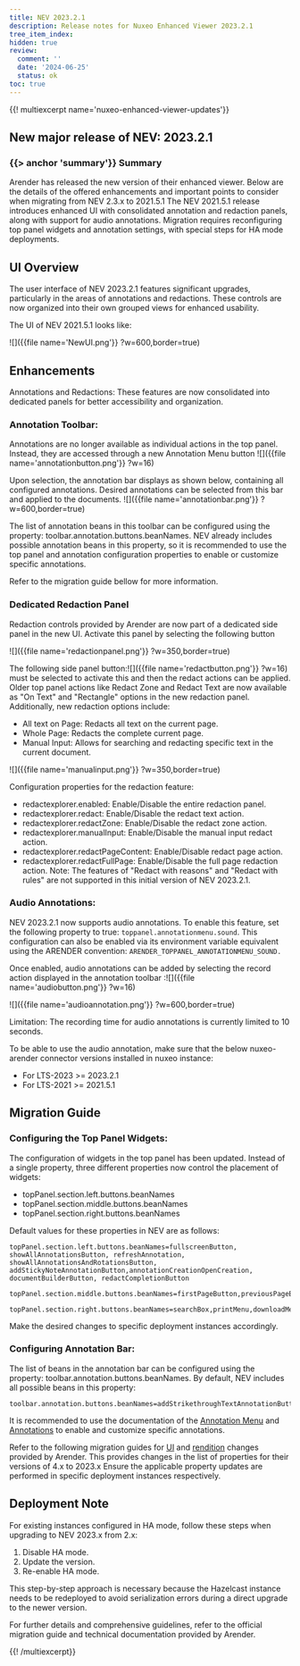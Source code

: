 ```yaml
---
title: NEV 2023.2.1
description: Release notes for Nuxeo Enhanced Viewer 2023.2.1
tree_item_index:
hidden: true
review:
  comment: ''
  date: '2024-06-25'
  status: ok
toc: true
---
```


{{! multiexcerpt name='nuxeo-enhanced-viewer-updates'}}
## New major release of NEV: 2023.2.1

### {{> anchor 'summary'}} Summary

Arender has released the new version of their enhanced viewer.
Below are the details of the offered enhancements and important points to consider when migrating from NEV 2.3.x to 2021.5.1
The NEV 2021.5.1 release introduces enhanced UI with consolidated annotation and redaction panels, along with support for audio annotations.
Migration requires reconfiguring top panel widgets and annotation settings, with special steps for HA mode deployments.

## UI Overview

The user interface of NEV 2023.2.1 features significant upgrades, particularly in the areas of annotations and redactions.
These controls are now organized into their own grouped views for enhanced usability.

The UI of NEV 2021.5.1 looks like:

![]({{file name='NewUI.png'}} ?w=600,border=true)

## Enhancements

Annotations and Redactions: These features are now consolidated into dedicated panels for better accessibility and organization.

### Annotation Toolbar:
Annotations are no longer available as individual actions in the top panel. Instead, they are accessed through a new Annotation Menu button ![]({{file name='annotationbutton.png'}} ?w=16)

Upon selection, the annotation bar displays as shown below, containing all configured annotations.
Desired annotations can be selected from this bar and applied to the documents.
![]({{file name='annotationbar.png'}} ?w=600,border=true)

The list of annotation beans in this toolbar can be configured using the property: toolbar.annotation.buttons.beanNames.
NEV already includes possible annotation beans in this property, so it is recommended to use the top panel and annotation configuration properties to enable or customize specific annotations.

Refer to the migration guide bellow for more information.


### Dedicated Redaction Panel

Redaction controls provided by Arender are now part of a dedicated side panel in the new UI.  Activate this panel by selecting the following button

![]({{file name='redactionpanel.png'}} ?w=350,border=true)

The following side panel button:![]({{file name='redactbutton.png'}} ?w=16)
must be selected to activate this and then the redact actions can be applied.  
Older top panel actions like Redact Zone and Redact Text are now available as "On Text" and "Rectangle" options in the new redaction panel. Additionally, new redaction options include:
* All text on Page: Redacts all text on the current page.
* Whole Page: Redacts the complete current page.
* Manual Input: Allows for searching and redacting specific text in the current document.

![]({{file name='manualinput.png'}} ?w=350,border=true)

Configuration properties for the redaction feature:
* redactexplorer.enabled: Enable/Disable the entire redaction panel.
* redactexplorer.redact: Enable/Disable the redact text action.
* redactexplorer.redactZone: Enable/Disable the redact zone action.
* redactexplorer.manualInput: Enable/Disable the manual input redact action.
* redactexplorer.redactPageContent: Enable/Disable redact page action.
* redactexplorer.redactFullPage: Enable/Disable the full page redaction action.
Note: The features of "Redact with reasons" and "Redact with rules" are not supported in this initial version of NEV 2023.2.1.

### Audio Annotations:
NEV 2023.2.1 now supports audio annotations. To enable this feature, set the following property to true: `toppanel.annotationmenu.sound`. This configuration can also be enabled via its environment variable equivalent using the ARENDER convention: `ARENDER_TOPPANEL_ANNOTATIONMENU_SOUND.`

Once enabled, audio annotations can be added by selecting the record action displayed in the annotation toolbar :![]({{file name='audiobutton.png'}} ?w=16)

![]({{file name='audioannotation.png'}} ?w=600,border=true)

Limitation: The recording time for audio annotations is currently limited to 10 seconds.

To be able to use the audio annotation, make sure that the below nuxeo-arender connector versions installed in nuxeo instance:
* For LTS-2023 >= 2023.2.1
* For LTS-2021 >= 2021.5.1

## Migration Guide

### Configuring the Top Panel Widgets:

The configuration of widgets in the top panel has been updated. Instead of a single property, three different properties now control the placement of widgets:
*	topPanel.section.left.buttons.beanNames
*	topPanel.section.middle.buttons.beanNames
*	topPanel.section.right.buttons.beanNames

Default values for these properties in NEV are as follows:

```
topPanel.section.left.buttons.beanNames=fullscreenButton, showAllAnnotationsButton, refreshAnnotation, showAllAnnotationsAndRotationsButton, addStickyNoteAnnotationButton,annotationCreationOpenCreation, documentBuilderButton, redactCompletionButton
```

```
topPanel.section.middle.buttons.beanNames=firstPageButton,previousPageButton,pageNavigation,nextPageButton,lastPageButton,zoomBox,zoomSelectableDropdown,rotateSelectableDropdown,cropBoxButton,selectAllTextDocument,multiViewTools
```

```
topPanel.section.right.buttons.beanNames=searchBox,printMenu,downloadMenu,imageProcessingMenu,saveDirtyAnnotations
```

Make the desired changes to specific deployment instances accordingly.

### Configuring Annotation Bar:

The list of beans in the annotation bar can be configured using the property: toolbar.annotation.buttons.beanNames.
By default, NEV includes all possible beans in this property:
```
toolbar.annotation.buttons.beanNames=addStrikethroughTextAnnotationButton,addUnderlineTextAnnotationButton,addFreeTextAnnotationButton,addHighlightTextAnnotationButton,addHighlightRectangleAnnotationButton,addHighlightCircleAnnotationButton,addPolygonAnnotationButton,addPolylineAnnotationButton,addFreehandAnnotationButton,addArrowAnnotationButton,addArrowDistanceAnnotationButton,addStampAnnotationButton,addSoundAnnotationButton
```

It is recommended to use the documentation of the [Annotation Menu](https://docs.arender.io/guides/configurations/web-ui/properties/toppanel/) and [Annotations](https://docs.arender.io/guides/configurations/web-ui/properties/annotation/) to enable and customize specific annotations.

Refer to the following migration guides for [UI](https://docs.arender.io/guides/upgrade/4.8_to_2023.0/web-ui/) and [rendition](https://docs.arender.io/guides/upgrade/4.8_to_2023.0/rendition/) changes provided by Arender.
This provides changes in the list of properties for their versions of 4.x to 2023.x
Ensure the applicable property updates are performed in specific deployment instances respectively.

## Deployment Note

For existing instances configured in HA mode, follow these steps when upgrading to NEV 2023.x from 2.x:
1.	Disable HA mode.
2.	Update the version.
3.	Re-enable HA mode.

This step-by-step approach is necessary because the Hazelcast instance needs to be redeployed to avoid serialization errors during a direct upgrade to the newer version.

For further details and comprehensive guidelines, refer to the official migration guide and technical documentation provided by Arender.

{{! /multiexcerpt}}
